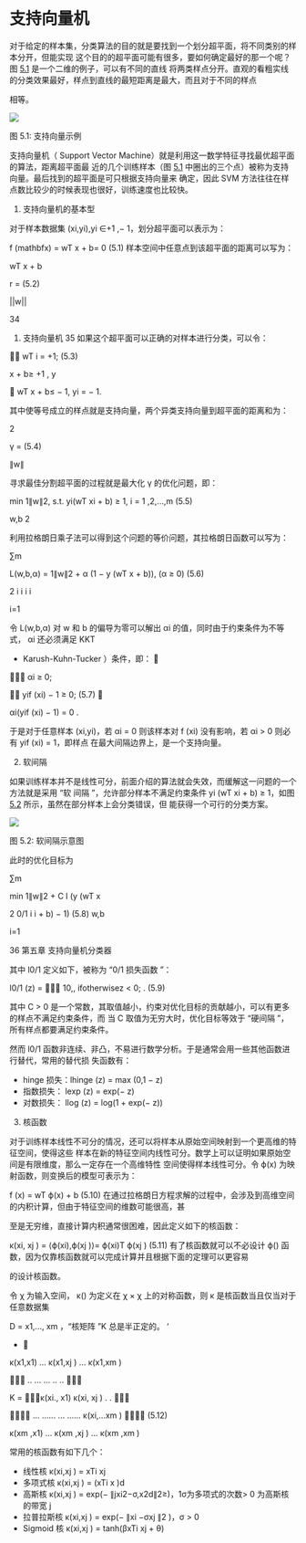 # 支持向量机

对于给定的样本集，分类算法的目的就是要找到一个划分超平面，将不同类别的样本分开，但能实现 这个目的的超平面可能有很多，要如何确定最好的那一个呢？图 [5.1](#_page39_x72.00_y360.02) 是一个二维的例子，可以有不同的直线 将两类样点分开。直观的看粗实线的分类效果最好，样点到直线的最短距离是最大，而且对于不同的样点

相等。

![](Aspose.Words.b353301d-f3c7-44fc-a0ef-0183eb531768.067.png)

图 5.1: 支持向量示例

支持向量机（ Support Vector Machine）就是利用这一数学特征寻找最优超平面的算法，距离超平面最 近的几个训练样本（图 [5.1](#_page39_x72.00_y360.02) 中圈出的三个点）被称为支持向量。最后找到的超平面是可只根据支持向量来 确定，因此 SVM 方法往往在样点数比较少的时候表现也很好，训练速度也比较快。

1. 支持向量机的基本型

对于样本数据集 (xi,yi),yi ∈+1 ,− 1，划分超平面可以表示为：

f (mathbfx) = wT x + b= 0 (5.1) 样本空间中任意点到该超平面的距离可以写为：

wT x + b

r = (5.2)

||w||

34

1. 支持向量机 35 如果这个超平面可以正确的对样本进行分类，可以令：

 wT i = +1; (5.3)

x + b≥ +1 , y

 wT x + b≤ − 1, yi = − 1.

其中使等号成立的样点就是支持向量，两个异类支持向量到超平面的距离和为：

2

γ = (5.4)

∥w∥

寻求最佳分割超平面的过程就是最大化 γ 的优化问题，即：

min 1∥w∥2, s.t. yi(wT xi + b) ≥ 1, i = 1 ,2,...,m (5.5)

w,b 2

利用拉格朗日乘子法可以得到这个问题的等价问题，其拉格朗日函数可以写为：

∑m

L(w,b,α) = 1∥w∥2 + α (1 − y (wT x + b)), (α ≥ 0) (5.6)

2 i i i i

i=1

令 L(w,b,α) 对 w 和 b 的偏导为零可以解出 αi 的值，同时由于约束条件为不等式， αi 还必须满足 KKT

- Karush-Kuhn-Tucker ）条件，即： 

 αi ≥ 0;

 yif (xi) − 1 ≥ 0; (5.7) 

αi(yif (xi) − 1) = 0 .

于是对于任意样本 (xi,yi)，若 αi = 0 则该样本对 f (xi) 没有影响，若 αi > 0 则必有 yif (xi) = 1，即样点 在最大间隔边界上，是一个支持向量。

2. 软间隔

如果训练样本并不是线性可分，前面介绍的算法就会失效，而缓解这一问题的一个方法就是采用 “软 间隔 ”，允许部分样本不满足约束条件 yi (wT xi + b) ≥ 1，如图 [5.2](#_page40_x72.00_y515.26) 所示，虽然在部分样本上会分类错误，但 能获得一个可行的分类方案。

![](Aspose.Words.b353301d-f3c7-44fc-a0ef-0183eb531768.068.png)

<a name="_page40_x72.00_y515.26"></a>图 5.2: 软间隔示意图

此时的优化目标为

∑m

min 1∥w∥2 + C l (y (wT x

2 0/1 i i + b) − 1) (5.8) w,b

i=1

36 第五章 支持向量机分类器

其中 l0/1 定义如下，被称为 “0/1 损失函数 ”：

l0/1 (z) =  10,, ifotherwisez < 0; . (5.9)

其中 C > 0 是一个常数，其取值越小，约束对优化目标的贡献越小，可以有更多的样点不满足约束条件，而 当 C 取值为无穷大时，优化目标等效于 “硬间隔 ”，所有样点都要满足约束条件。

然而 l0/1 函数非连续、非凸，不易进行数学分析。于是通常会用一些其他函数进行替代，常用的替代损 失函数有：

- hinge 损失：lhinge (z) = max (0,1 − z)
- 指数损失： lexp (z) = exp(− z)
- 对数损失： llog (z) = log(1 + exp(− z))
3. 核函数

对于训练样本线性不可分的情况，还可以将样本从原始空间映射到一个更高维的特征空间，使得这些 样本在新的特征空间内线性可分。数学上可以证明如果原始空间是有限维度，那么一定存在一个高维特性 空间使得样本线性可分。令 ϕ(x) 为映射函数，则变换后的模型可表示为：

f (x) = wT ϕ(x) + b (5.10) 在通过拉格朗日方程求解的过程中，会涉及到高维空间的内积计算，但由于特征空间的维数可能很高，甚

至是无穷维，直接计算内积通常很困难，因此定义如下的核函数：

κ(xi, xj ) = ⟨ϕ(xi),ϕ(xj )⟩= ϕ(xi)T ϕ(xj ) (5.11) 有了核函数就可以不必设计 ϕ() 函数，因为仅靠核函数就可以完成计算并且根据下面的定理可以更容易

的设计核函数。

令 χ 为输入空间， κ() 为定义在 χ × χ 上的对称函数，则 κ 是核函数当且仅当对于任意数据集

D = x1,..., xm ，“核矩阵 ”K 总是半正定的。 ‘

- 

κ(x1,x1) ... κ(x1,xj ) ... κ(x1,xm )

 .. ... ... .. .. 

K = κ(xi., x1) κ(xi, xj ) . . 

 ... ...... ... ...... κ(xi,...xm )  (5.12)

κ(xm ,x1) ... κ(xm ,xj ) ... κ(xm ,xm )

常用的核函数有如下几个：

- 线性核 κ(xi,xj ) = xTi xj
- 多项式核 κ(xi,xj ) = (xTi x )d
- 高斯核 κ(xi,xj ) = exp(− ∥jxi2−σ,x2d∥2≥)，1σ为多项式的次数> 0 为高斯核的带宽 j
- 拉普拉斯核 κ(xi,xj ) = exp(− ∥xi −σxj ∥2 )，σ > 0
- Sigmoid 核 κ(xi,xj ) = tanh(βxTi xj + θ)
